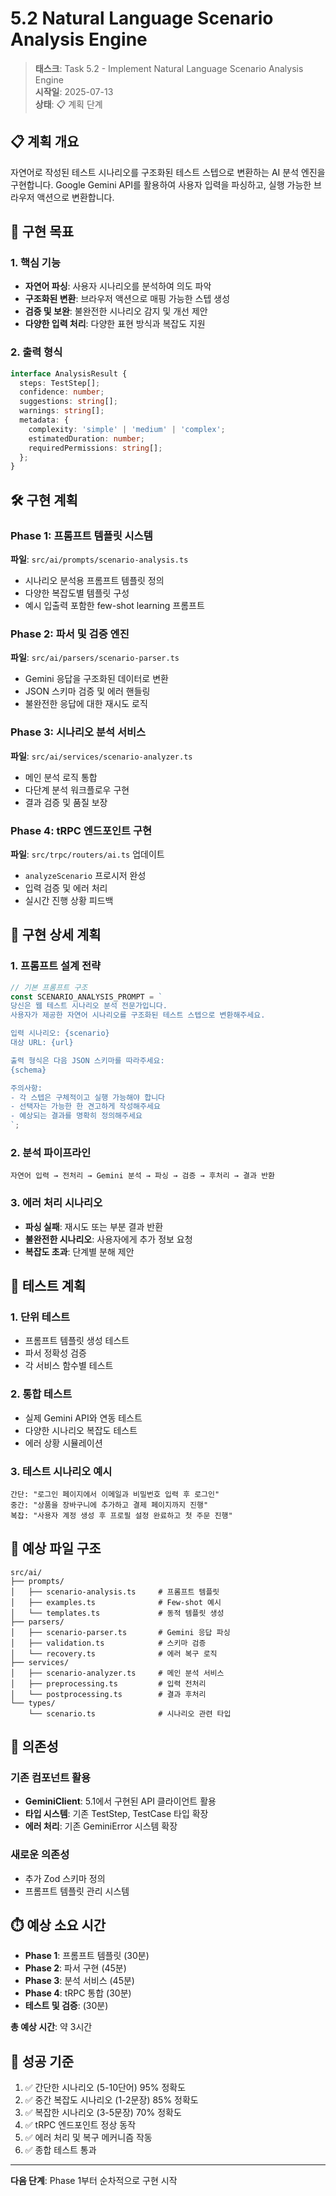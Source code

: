# 5.2 Natural Language Scenario Analysis Engine

> **태스크**: Task 5.2 - Implement Natural Language Scenario Analysis Engine  
> **시작일**: 2025-07-13  
> **상태**: 📋 계획 단계  

## 📋 계획 개요

자연어로 작성된 테스트 시나리오를 구조화된 테스트 스텝으로 변환하는 AI 분석 엔진을 구현합니다. Google Gemini API를 활용하여 사용자 입력을 파싱하고, 실행 가능한 브라우저 액션으로 변환합니다.

## 🎯 구현 목표

### 1. 핵심 기능
- **자연어 파싱**: 사용자 시나리오를 분석하여 의도 파악
- **구조화된 변환**: 브라우저 액션으로 매핑 가능한 스텝 생성
- **검증 및 보완**: 불완전한 시나리오 감지 및 개선 제안
- **다양한 입력 처리**: 다양한 표현 방식과 복잡도 지원

### 2. 출력 형식
```typescript
interface AnalysisResult {
  steps: TestStep[];
  confidence: number;
  suggestions: string[];
  warnings: string[];
  metadata: {
    complexity: 'simple' | 'medium' | 'complex';
    estimatedDuration: number;
    requiredPermissions: string[];
  };
}
```

## 🛠️ 구현 계획

### Phase 1: 프롬프트 템플릿 시스템
**파일**: `src/ai/prompts/scenario-analysis.ts`
- 시나리오 분석용 프롬프트 템플릿 정의
- 다양한 복잡도별 템플릿 구성
- 예시 입출력 포함한 few-shot learning 프롬프트

### Phase 2: 파서 및 검증 엔진
**파일**: `src/ai/parsers/scenario-parser.ts`
- Gemini 응답을 구조화된 데이터로 변환
- JSON 스키마 검증 및 에러 핸들링
- 불완전한 응답에 대한 재시도 로직

### Phase 3: 시나리오 분석 서비스
**파일**: `src/ai/services/scenario-analyzer.ts`
- 메인 분석 로직 통합
- 다단계 분석 워크플로우 구현
- 결과 검증 및 품질 보장

### Phase 4: tRPC 엔드포인트 구현
**파일**: `src/trpc/routers/ai.ts` 업데이트
- `analyzeScenario` 프로시저 완성
- 입력 검증 및 에러 처리
- 실시간 진행 상황 피드백

## 📝 구현 상세 계획

### 1. 프롬프트 설계 전략
```typescript
// 기본 프롬프트 구조
const SCENARIO_ANALYSIS_PROMPT = `
당신은 웹 테스트 시나리오 분석 전문가입니다.
사용자가 제공한 자연어 시나리오를 구조화된 테스트 스텝으로 변환해주세요.

입력 시나리오: {scenario}
대상 URL: {url}

출력 형식은 다음 JSON 스키마를 따라주세요:
{schema}

주의사항:
- 각 스텝은 구체적이고 실행 가능해야 합니다
- 선택자는 가능한 한 견고하게 작성해주세요
- 예상되는 결과를 명확히 정의해주세요
`;
```

### 2. 분석 파이프라인
```
자연어 입력 → 전처리 → Gemini 분석 → 파싱 → 검증 → 후처리 → 결과 반환
```

### 3. 에러 처리 시나리오
- **파싱 실패**: 재시도 또는 부분 결과 반환
- **불완전한 시나리오**: 사용자에게 추가 정보 요청
- **복잡도 초과**: 단계별 분해 제안

## 🧪 테스트 계획

### 1. 단위 테스트
- 프롬프트 템플릿 생성 테스트
- 파서 정확성 검증
- 각 서비스 함수별 테스트

### 2. 통합 테스트
- 실제 Gemini API와 연동 테스트
- 다양한 시나리오 복잡도 테스트
- 에러 상황 시뮬레이션

### 3. 테스트 시나리오 예시
```
간단: "로그인 페이지에서 이메일과 비밀번호 입력 후 로그인"
중간: "상품을 장바구니에 추가하고 결제 페이지까지 진행"
복잡: "사용자 계정 생성 후 프로필 설정 완료하고 첫 주문 진행"
```

## 📂 예상 파일 구조

```
src/ai/
├── prompts/
│   ├── scenario-analysis.ts     # 프롬프트 템플릿
│   ├── examples.ts              # Few-shot 예시
│   └── templates.ts             # 동적 템플릿 생성
├── parsers/
│   ├── scenario-parser.ts       # Gemini 응답 파싱
│   ├── validation.ts            # 스키마 검증
│   └── recovery.ts              # 에러 복구 로직
├── services/
│   ├── scenario-analyzer.ts     # 메인 분석 서비스
│   ├── preprocessing.ts         # 입력 전처리
│   └── postprocessing.ts        # 결과 후처리
└── types/
    └── scenario.ts              # 시나리오 관련 타입
```

## 🔗 의존성

### 기존 컴포넌트 활용
- **GeminiClient**: 5.1에서 구현된 API 클라이언트 활용
- **타입 시스템**: 기존 TestStep, TestCase 타입 확장
- **에러 처리**: 기존 GeminiError 시스템 확장

### 새로운 의존성
- 추가 Zod 스키마 정의
- 프롬프트 템플릿 관리 시스템

## ⏱️ 예상 소요 시간

- **Phase 1**: 프롬프트 템플릿 (30분)
- **Phase 2**: 파서 구현 (45분)  
- **Phase 3**: 분석 서비스 (45분)
- **Phase 4**: tRPC 통합 (30분)
- **테스트 및 검증**: (30분)

**총 예상 시간**: 약 3시간

## 🚀 성공 기준

1. ✅ 간단한 시나리오 (5-10단어) 95% 정확도
2. ✅ 중간 복잡도 시나리오 (1-2문장) 85% 정확도  
3. ✅ 복잡한 시나리오 (3-5문장) 70% 정확도
4. ✅ tRPC 엔드포인트 정상 동작
5. ✅ 에러 처리 및 복구 메커니즘 작동
6. ✅ 종합 테스트 통과

---

**다음 단계**: Phase 1부터 순차적으로 구현 시작